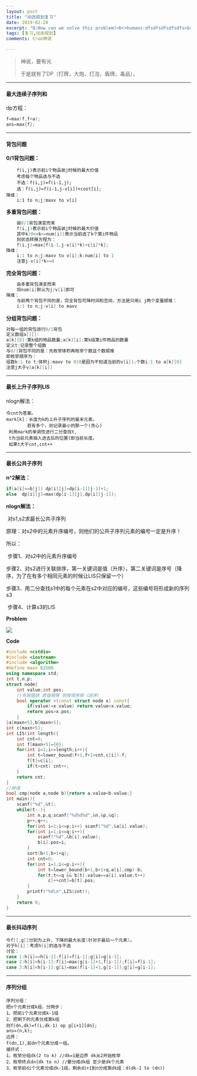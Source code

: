 ```yaml
---
layout: post
title: "动态规划复习"
date: 2019-02-20
excerpt: "Q:How can we solve this problem?<br>humans:dfsdfsdfsdfsdfs<br>God:  D  P"
tags: [复习,动态规划]
comments: true神说

---
```


> 神说，要有光
>
> 于是就有了DP（打牌，大炮，灯泡，盾牌，毒品）。

------



#### 最大连续子序列和

dp方程：

```cpp
f=max(f,f+a);
ans=max{f};
```

------

#### **背包问题**

**0/1背包问题：**

```
    f(i,j)表示前i个物品装j时候的最大价值 
    考虑每个物品选与不选
    不选：f(i,j)=f(i-1,j);
    选：f(i,j)=f(i-1,j-v[i])+cost[i]; 
降维：
    i:1 to n;j:maxv to v[i]  
```

**多重背包问题：**

```cpp
    由0/1背包演变而来 
    f(i,j)表示前i个物品装j时候的最大价值 
    其中k(0<=k<=num[i])表示当前选了k个第i件物品
    则状态转移方程为：
    f(i,j)=max{f(i-1,j-v[i]*k)+c[i]*k};
降维：
    i:1 to n;j:maxv to v[i];k:num[i] to 1
    注意j-v[i]*k>=0 
```

**完全背包问题：**

```cpp
    由多重背包演变而来
    将num[i]默认为j/v[i]即可
降维：
    与前两个背包不同的是，完全背包可降时间和空间，方法是只用i j两个变量顺推：
    i:1 to n;j:v[i] to maxv 
```

**分组背包问题：**

```cpp
对每一组的背包进行0/1背包
定义数组a[][]:
a[k][0]:第k组的物品数量;a[k][i]:第k组第i件物品的数量 
定义t:记录整个组数 
与0/1背包不同的是：先枚举体积再枚举个数且个数顺推 
即枚举顺序为：
组数k:1 to t;体积j:maxv to 0(0是因为不知道当前的v[i]);个数i:1 to a[k][0]
注意j大于v[a[k][i]] 
```

------

#### **最长上升子序列LIS**

nlogn解法：

```
令cnt为答案。 
mark[k]：长度为k的上升子序列的最末元素。
        若有多个，则记录最小的那一个(贪心)
 利用mark的单调性进行二分查找t,
 t为当前元素插入进去后的位置(即当前长度。 
 如果t大于cnt,cnt++ 
```

------

#### **最长公共子序列**

**n^2解法：**

```cpp
if(a[i]==b[j]) dp[i][j]=dp[i-1][j-1]+1;
else  dp[i][j]=max(dp[i-1][j],dp[i][j-1]);
```

**nlogn解法：**

​	对s1,s2求最长公共子序列

​	原理：对s2中的元素升序编号，则他们的公共子序列元素的编号一定是升序！

所以：

​	步骤1、对s2中的元素升序编号

​	步骤2、对s2进行关联排序，第一关键词是值（升序），第二关键词是序号（降序，为了在有多个相同元素的时候让LIS只保留一个）

​	步骤3、用二分查找s1中的每个元素在s2中对应的编号，这些编号将形成新的序列 s3

​	步骤4、计算s3的LIS

**Problem**

![](https://i.loli.net/2019/02/21/5c6ea7ba50a8f.png)

**Code**

```cpp
#include <cstdio>
#include <iostream>
#include <algorithm>
#define maxn 62500
using namespace std;
int t,n,p;
struct node{
	int value;int pos;
	//先按值排 若值相等 则按顺序排（逆序） 
	bool operator <(const struct node x) const{
		if(value!=x.value) return value<x.value;
		return pos>x.pos;
	}
}a[maxn+5],b[maxn+5];
int c[maxn+5];
int LIS(int length){
	int cnt=0;
	int f[maxn+5]={0};
	for(int i=1;i<=length;i++){
		int t=lower_bound(f+1,f+1+cnt,c[i])-f;
		f[t]=c[i]; 
		if(t>cnt) cnt++;
	}
	return cnt;
}
//排值 
bool cmp(node a,node b){return a.value<b.value;}
int main(){
	scanf("%d",&t);
	while(t--){
		int n,p,q;scanf("%d%d%d",&n,&p,&q);
		p++;q++;	
		for(int i=1;i<=p;i++) scanf("%d",&a[i].value);
		for(int i=1;i<=q;i++){
			scanf("%d",&b[i].value);
			b[i].pos=i;
		} 
		sort(b+1,b+1+q);
		int cnt=0;
		for(int i=1;i<=p;i++){
			int t=lower_bound(b+1,b+1+q,a[i],cmp)-b;
			for(t;t<=q && b[t].value==a[i].value;t++)
				c[++cnt]=b[t].pos;
		}
		printf("%d\n",LIS(cnt));
	}
	return 0;
}
```





------

#### **最长抖动序列**

```cpp
令f[],g[]分别为上升，下降的最大长度(针对于最后一个元素)。
对于h[i]：考虑h[i]的选与不选 
讨论：
case 1:h[i]==h[i-1]:f[i]=f[i-1];g[i]=g[i-1];
case 2:h[i]>h[i-1]:f[i]=max(g[i-1]+1,f[i-1]);f[i]=f[i-1];
case 3:h[i]<h[i-1]:g[i]=max(f[i-1]+1,g[i-1]);g[i]=g[i-1];
```

------

#### **序列分组**

```
序列分组：
把n个元素分成k组，分两步：
1、把前i个元素分成k-1组
2、把剩下的元素分成第k组
则f(dn,dk)=f(i,dk-1) op g[i+1][dn];
ans=(n,k);
边界：
f(dn,1),前dn个元素分成一组。 
循环式：
1、枚举分组dk(2 to k) //dk=1是边界 dk从2开始枚举 
2、枚举终点dn(dk to n) //要分成dk组 至少是dk个元素
3、枚举前di个元素分成dk-1组，剩余di+1到n分成第dk组：d(dk-1 to (dn))
```
